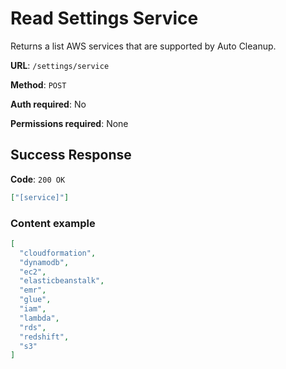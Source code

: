 # Read Settings Service

Returns a list AWS services that are supported by Auto Cleanup.

**URL**: `/settings/service`

**Method**: `POST`

**Auth required**: No

**Permissions required**: None

## Success Response

**Code**: `200 OK`

```json
["[service]"]
```

### Content example

```json
[
  "cloudformation",
  "dynamodb",
  "ec2",
  "elasticbeanstalk",
  "emr",
  "glue",
  "iam",
  "lambda",
  "rds",
  "redshift",
  "s3"
]
```
